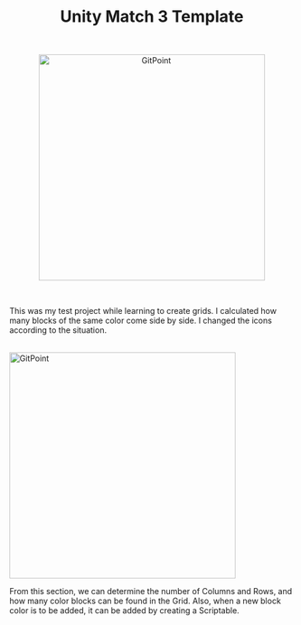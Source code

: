 <h1 align="center"> Unity Match 3 Template </h1> <br>
<p align="center">
  <a href="#">
    <img alt="GitPoint" title="GitPoint" src="readme/main.png" width="400">
  </a>
</p>
<br>
<p align="left">
  This was my test project while learning to create grids. I calculated how many blocks of the same color come side by side. I changed the icons according to the situation.
</p>
<br>
<a href="#">
    <img alt="GitPoint" title="GitPoint" src="readme/inspector.png" width="400">
</a>
<br>
<p align="left">
  From this section, we can determine the number of Columns and Rows, and how many color blocks can be found in the Grid. Also, when a new block color is to be added, it can be added by creating a Scriptable.
</p>


